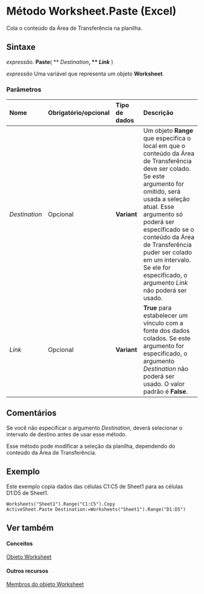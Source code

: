 
# Método Worksheet.Paste (Excel)

Cola o conteúdo da Área de Transferência na planilha.


## Sintaxe

 _expressão_. **Paste**( ** _Destination_**, ** _Link_** )

 _expressão_ Uma variável que representa um objeto **Worksheet**.


### Parâmetros



|**Nome**|**Obrigatório/opcional**|**Tipo de dados**|**Descrição**|
|:-----|:-----|:-----|:-----|
| _Destination_|Opcional|**Variant**|Um objeto  **Range** que especifica o local em que o conteúdo da Área de Transferência deve ser colado. Se este argumento for omitido, será usada a seleção atual. Esse argumento só poderá ser especificado se o conteúdo da Área de Transferência puder ser colado em um intervalo. Se ele for especificado, o argumento _Link_ não poderá ser usado.|
| _Link_|Opcional|**Variant**|**True** para estabelecer um vínculo com a fonte dos dados colados. Se este argumento for especificado, o argumento _Destination_ não poderá ser usado. O valor padrão é **False**.|

## Comentários

Se você não especificar o argumento  _Destination_, deverá selecionar o intervalo de destino antes de usar esse método.

Esse método pode modificar a seleção da planilha, dependendo do conteúdo da Área de Transferência.


## Exemplo

Este exemplo copia dados das células C1:C5 de Sheet1 para as células D1:D5 de Sheet1.


```
Worksheets("Sheet1").Range("C1:C5").Copy 
ActiveSheet.Paste Destination:=Worksheets("Sheet1").Range("D1:D5")
```


## Ver também


#### Conceitos


[Objeto Worksheet](182b705e-854a-81cc-a4b0-59b942de55ae.md)
#### Outros recursos


[Membros do objeto Worksheet](f8c1afea-1a1c-f5e4-37e3-52c434c8c157.md)